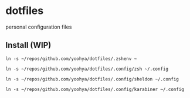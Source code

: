 # dotfiles

personal configuration files

## Install (WIP)

```
ln -s ~/repos/github.com/yoohya/dotfiles/.zshenv ~

ln -s ~/repos/github.com/yoohya/dotfiles/.config/zsh ~/.config

ln -s ~/repos/github.com/yoohya/dotfiles/.config/sheldon ~/.config

ln -s ~/repos/github.com/yoohya/dotfiles/.config/karabiner ~/.config
```

